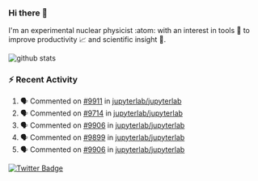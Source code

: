 ### Hi there 👋 

I'm an experimental nuclear physicist :atom: with an interest in tools :wrench: to improve productivity :chart_with_upwards_trend: and scientific insight :telescope:.

![github stats](https://github-readme-stats.vercel.app/api?username=agoose77&show_icons=true&hide_rank=true&hide_title=true&bg_color=30,e76445,904e95&text_color=efe3ec&icon_color=efe3ec)
<!--
**agoose77/agoose77** is a ✨ _special_ ✨ repository because its `README.md` (this file) appears on your GitHub profile.

Here are some ideas to get you started:

- 🔭 I’m currently working on ...
- 🌱 I’m currently learning ...
- 👯 I’m looking to collaborate on ...
- 🤔 I’m looking for help with ...
- 💬 Ask me about ...
- 📫 How to reach me: ...
- 😄 Pronouns: ...
- ⚡ Fun fact: ...
-->

### :zap: Recent Activity
<!--START_SECTION:activity-->
1. 🗣 Commented on [#9911](https://github.com/jupyterlab/jupyterlab/issues/9911) in [jupyterlab/jupyterlab](https://github.com/jupyterlab/jupyterlab)
2. 🗣 Commented on [#9714](https://github.com/jupyterlab/jupyterlab/issues/9714) in [jupyterlab/jupyterlab](https://github.com/jupyterlab/jupyterlab)
3. 🗣 Commented on [#9906](https://github.com/jupyterlab/jupyterlab/issues/9906) in [jupyterlab/jupyterlab](https://github.com/jupyterlab/jupyterlab)
4. 🗣 Commented on [#9899](https://github.com/jupyterlab/jupyterlab/issues/9899) in [jupyterlab/jupyterlab](https://github.com/jupyterlab/jupyterlab)
5. 🗣 Commented on [#9906](https://github.com/jupyterlab/jupyterlab/issues/9906) in [jupyterlab/jupyterlab](https://github.com/jupyterlab/jupyterlab)
<!--END_SECTION:activity-->


[![Twitter Badge](https://img.shields.io/twitter/follow/agoose77?style=flat-square&logo=Twitter&logoColor=white&color=cornflowerblue)](https://twitter.com/agoose77)
